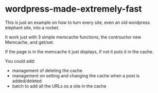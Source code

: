 # wordpress-made-extremely-fast

This is just an example on how to turn every site, even an old wordpress elephant site, into a rocket.

It work just with 3 simple memcache functions, the contrsuctor new Memcache, and get/set.

If the page is in the memcache it just displays, if not it puts it in the cache.

You could add:
- management of deleting the cache
- management on setting and changing the cache when a post is added/deleted
- batch to add all the URLs os a site in the cache
